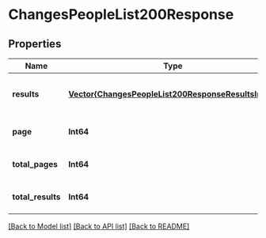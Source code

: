 # ChangesPeopleList200Response


## Properties
Name | Type | Description | Notes
------------ | ------------- | ------------- | -------------
**results** | [**Vector{ChangesPeopleList200ResponseResultsInner}**](ChangesPeopleList200ResponseResultsInner.md) |  | [optional] [default to nothing]
**page** | **Int64** |  | [optional] [default to 0]
**total_pages** | **Int64** |  | [optional] [default to 0]
**total_results** | **Int64** |  | [optional] [default to 0]


[[Back to Model list]](../README.md#models) [[Back to API list]](../README.md#api-endpoints) [[Back to README]](../README.md)


